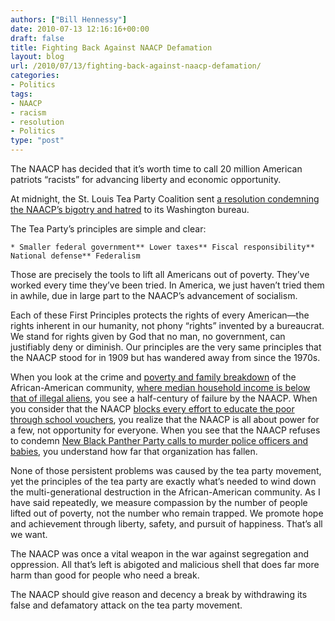 ```yaml
---
authors: ["Bill Hennessy"]
date: 2010-07-13 12:16:16+00:00
draft: false
title: Fighting Back Against NAACP Defamation
layout: blog
url: /2010/07/13/fighting-back-against-naacp-defamation/
categories:
- Politics
tags:
- NAACP
- racism
- resolution
- Politics
type: "post"
---
```


The NAACP has decided that it’s worth time to call 20 million American patriots “racists” for advancing liberty and economic opportunity.

 

At midnight, the St. Louis Tea Party Coalition sent [a resolution condemning the NAACP’s bigotry and hatred](https://stlouisteaparty.com/2010/07/13/st-louis-tea-party-condemns-naacp-slur/) to its Washington bureau. 

 

The Tea Party’s principles are simple and clear:

 

    * Smaller federal government** Lower taxes** Fiscal responsibility** National defense** Federalism   

Those are precisely the tools to lift all Americans out of poverty. They’ve worked every time they’ve been tried. In America, we just haven’t tried them in awhile, due in large part to the NAACP’s advancement of socialism. 

 

Each of these First Principles protects the rights of every American—the rights inherent in our humanity, not phony “rights” invented by a bureaucrat. We stand for rights given by God that no man, no government, can justifiably deny or diminish. Our principles are the very same principles that the NAACP stood for in 1909 but has wandered away from since the 1970s. 

 

When you look at the crime and [poverty and family breakdown](https://uspoverty.change.org/blog/view/for_black_america_2010_looks_a_lot_like_the_1970s) of the African-American community, [where median household income is below that of illegal aliens](https://www.theroot.com/views/how-illegal-immigration-hurts-black-america), you see a half-century of failure by the NAACP. When you consider that the NAACP [blocks every effort to educate the poor through school vouchers](https://www.naacp.org/programs/education/voucher/index.htm), you realize that the NAACP is all about power for a few, not opportunity for everyone. When you see that the NAACP refuses to condemn [New Black Panther Party calls to murder police officers and babies](https://gatewaypundit.firstthings.com/2010/07/new-black-panther-leader-shabazz-when-it-comes-to-killing-crackers-i-wouldnt-focus-on-the-babies-id-focus-on-the-police/), you understand how far that organization has fallen. 

 

None of those persistent problems was caused by the tea party movement, yet the principles of the tea party are exactly what’s needed to wind down the multi-generational destruction in the African-American community. As I have said repeatedly, we measure compassion by the number of people lifted out of poverty, not the number who remain trapped. We promote hope and achievement through liberty, safety, and pursuit of happiness. That’s all we want.

 

The NAACP was once a vital weapon in the war against segregation and oppression. All that’s left is abigoted and malicious shell that does far more harm than good for people who need a break.

 

The NAACP should give reason and decency a break by withdrawing its false and defamatory attack on the tea party movement. 
